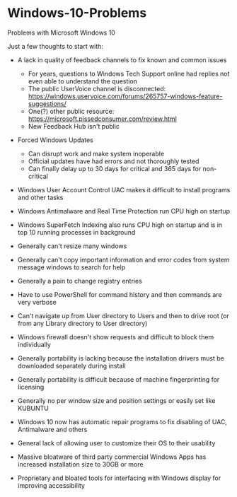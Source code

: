 # Windows-10-Problems
Problems with Microsoft Windows 10 

Just a few thoughts to start with:
* A lack in quality of feedback channels to fix known and common issues
  * For years, questions to Windows Tech Support online had replies not even able to understand the question
  * The public UserVoice channel is disconnected: https://windows.uservoice.com/forums/265757-windows-feature-suggestions/ 
  * One(?) other public resource: https://microsoft.pissedconsumer.com/review.html
  * New Feedback Hub isn't public

* Forced Windows Updates
  * Can disrupt work and make system inoperable
  * Official updates have had errors and not thoroughly tested
  * Can finally delay up to 30 days for critical and 365 days for non-critical

* Windows User Account Control UAC makes it difficult to install programs and other tasks

* Windows Antimalware and Real Time Protection run CPU high on startup

* Windows SuperFetch Indexing also runs CPU high on startup and is in top 10 running processes in background

* Generally can't resize many windows
* Generally can't copy important information and error codes from system message windows to search for help
* Generally a pain to change registry entries
* Have to use PowerShell for command history and then commands are very verbose
* Can't navigate up from User directory to Users and then to drive root (or from any Library directory to User directory)
* Windows firewall doesn't show requests and difficult to block them individually
* Generally portability is lacking because the installation drivers must be downloaded separately during install
* Generally portability is difficult because of machine fingerprinting for licensing
* Generally no per window size and position settings or easily set like KUBUNTU
* Windows 10 now has automatic repair programs to fix disabling of UAC, Antimalware and others
* General lack of allowing user to customize their OS to their usability
* Massive bloatware of third party commercial Windows Apps has increased installation size to 30GB or more
* Proprietary and bloated tools for interfacing with Windows display for improving accessibility



